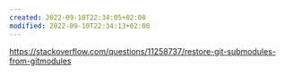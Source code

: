 ```yaml
---
created: 2022-09-10T22:34:05+02:00
modified: 2022-09-10T22:34:13+02:00
---
```


https://stackoverflow.com/questions/11258737/restore-git-submodules-from-gitmodules
